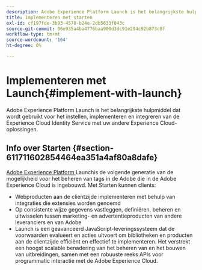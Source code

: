 ```yaml
---
description: Adobe Experience Platform Launch is het belangrijkste hulpmiddel dat wordt gebruikt voor het instellen, implementeren en integreren van de Experience Cloud Identity Service met uw andere Experience Cloud-oplossingen.
title: Implementeren met starten
exl-id: cf197fde-3b93-4578-b24e-2db5633f043c
source-git-commit: 06e935a4ba4776baa900d3dc91e294c92b873c0f
workflow-type: tm+mt
source-wordcount: '164'
ht-degree: 0%

---
```


# Implementeren met Launch{#implement-with-launch}

Adobe Experience Platform Launch is het belangrijkste hulpmiddel dat wordt gebruikt voor het instellen, implementeren en integreren van de Experience Cloud Identity Service met uw andere Experience Cloud-oplossingen.

## Info over Starten {#section-611711602854464ea351a4af80a8dafe}

[Adobe Experience Platform ](https://experienceleague.adobe.com/docs/launch/using/home.html) Launchis de volgende generatie van de mogelijkheid voor het beheren van tags in de Adobe die in de Adobe Experience Cloud is ingebouwd. Met Starten kunnen clients:

* Webproducten aan de clientzijde implementeren met behulp van integraties die extensies worden genoemd
* Op consistente wijze gegevens vastleggen, definiëren, beheren en uitwisselen tussen marketing- en advertentieproducten van andere leveranciers en van Adobe
* Launch is een geavanceerd JavaScript-leveringssysteem dat de voorwaarden evalueert en acties uitvoert om bibliotheken en producten aan de clientzijde efficiënt en effectief te implementeren. Het verstrekt een hoogst scalable benadering van het beheren van en het bouwen van uitbreidingen, samen met een robuuste reeks APIs voor programmatic interactie met de Adobe Experience Cloud.
